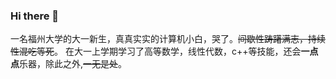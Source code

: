 ### Hi there 👋
一名福州大学的大一新生，真真实实的计算机小白，哭了。~~间歇性踌躇满志，持续性混吃等死~~。
在大一上学期学习了高等数学，线性代数，c++等技能，还会**一点点**乐器，除此之外,~~一无是处~~。
<!--
**keep-real2002/keep-real2002** is a ✨ _special_ ✨ repository because its `README.md` (this file) appears on your GitHub profile.

